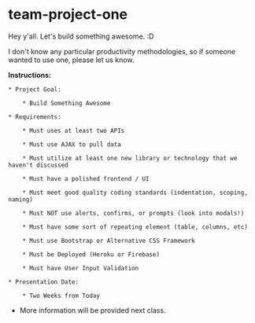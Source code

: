 # team-project-one

Hey y'all. Let's build something awesome. :D

I don't know any particular productivity methodologies, so if someone wanted to use one, please let us know.

 **Instructions:**
    
    * Project Goal: 

        * Build Something Awesome

    * Requirements: 

        * Must uses at least two APIs

        * Must use AJAX to pull data
     
        * Must utilize at least one new library or technology that we haven't discussed
     
        * Must have a polished frontend / UI 
     
        * Must meet good quality coding standards (indentation, scoping, naming)
     
        * Must NOT use alerts, confirms, or prompts (look into modals!)
     
        * Must have some sort of repeating element (table, columns, etc)
     
        * Must use Bootstrap or Alternative CSS Framework
     
        * Must be Deployed (Heroku or Firebase)
     
        * Must have User Input Validation 

    * Presentation Date:

        * Two Weeks from Today

* More information will be provided next class. 
